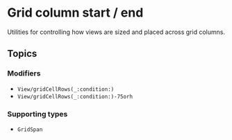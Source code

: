 # Grid column start / end

Utilities for controlling how views are sized and placed across grid columns.

## Topics

### Modifiers

- ``View/gridCellRows(_:condition:)``
- ``View/gridCellRows(_:condition:)-75orh``

### Supporting types

- ``GridSpan``
